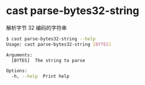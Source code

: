 # cast parse-bytes32-string

解析字节 32 编码的字符串

```bash
$ cast parse-bytes32-string --help
Usage: cast parse-bytes32-string [BYTES]

Arguments:
  [BYTES]  The string to parse

Options:
  -h, --help  Print help
```